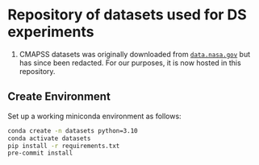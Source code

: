 # Repository of datasets used for DS experiments

1. CMAPSS datasets was originally downloaded from [`data.nasa.gov`](https://data.nasa.gov/dataset/C-MAPSS-Aircraft-Engine-Simulator-Data/xaut-bemq) but has since been redacted. For our purposes, it is now hosted in this repository.

## Create Environment
Set up a working miniconda environment as follows:
``` bash
conda create -n datasets python=3.10
conda activate datasets
pip install -r requirements.txt
pre-commit install
```
